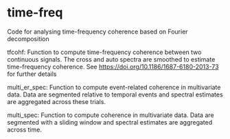 # time-freq

Code for analysing time-frequency coherence based on Fourier decomposition

tfcohf: Function to compute time-frequency coherence between two continuous signals. The cross and auto spectra are smoothed to estimate time-frequency coherence. See https://doi.org/10.1186/1687-6180-2013-73 for further details

multi_er_spec: Function to compute event-related coherence in multivariate data. Data are segmented relative to temporal events and spectral estimates are aggregated across these trials.

multi_spec: Function to compute coherence in multivariate data. Data are segmented with a sliding window and spectral estimates are aggregated across time.

